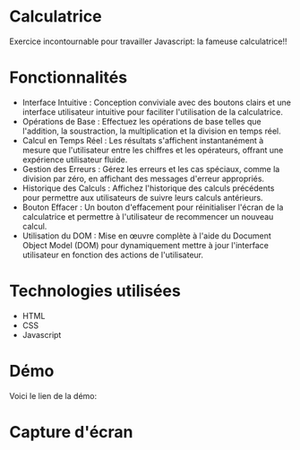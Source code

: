 # Calculatrice
Exercice incontournable pour travailler Javascript: la fameuse calculatrice!!

# Fonctionnalités
- Interface Intuitive : Conception conviviale avec des boutons clairs et une interface utilisateur intuitive pour faciliter l'utilisation de la calculatrice.
- Opérations de Base : Effectuez les opérations de base telles que l'addition, la soustraction, la multiplication et la division en temps réel.
- Calcul en Temps Réel : Les résultats s'affichent instantanément à mesure que l'utilisateur entre les chiffres et les opérateurs, offrant une expérience utilisateur fluide.
- Gestion des Erreurs : Gérez les erreurs et les cas spéciaux, comme la division par zéro, en affichant des messages d'erreur appropriés.
- Historique des Calculs : Affichez l'historique des calculs précédents pour permettre aux utilisateurs de suivre leurs calculs antérieurs.
- Bouton Effacer : Un bouton d'effacement pour réinitialiser l'écran de la calculatrice et permettre à l'utilisateur de recommencer un nouveau calcul.
- Utilisation du DOM : Mise en œuvre complète à l'aide du Document Object Model (DOM) pour dynamiquement mettre à jour l'interface utilisateur en fonction des actions de l'utilisateur.

# Technologies utilisées
- HTML
- CSS
- Javascript

# Démo
Voici le lien de la démo: 

# Capture d'écran






